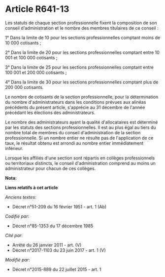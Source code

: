 # Article R641-13

Les statuts de chaque section professionnelle fixent la composition de son conseil d'administration et le nombre des membres
titulaires de ce conseil : 

1° Dans la limite de 10 pour les sections professionnelles comptant moins de 10 000 cotisants ; 

2° Dans la limite de 20 pour les sections professionnelles comptant entre 10 001 et 100 000 cotisants ; 

3° Dans la limite de 25 pour les sections professionnelles comptant entre 100 001 et 200 000 cotisants ; 

4° Dans la limite de 30 pour les sections professionnelles comptant plus de 200 000 cotisants. 

Le nombre de cotisants de la section professionnelle, pour la détermination du nombre d'administrateurs dans les conditions
prévues aux alinéas précédents du présent article, s'apprécie au 31 décembre de l'année précédant les élections des
administrateurs. 

Le nombre des administrateurs ayant la qualité d'allocataires est déterminé par les statuts des sections professionnelles. Il
est au plus égal au tiers du nombre total de membres du conseil d'administration de la section professionnelle. Si un nombre
entier ne résulte pas de l'application de ce taux, le résultat obtenu est arrondi au nombre entier immédiatement inférieur. 

Lorsque les affiliés d'une section sont répartis en collèges professionnels ou territoriaux distincts, le conseil
d'administration comprend au moins un administrateur pour chacun de ces collèges.

**Nota:**



**Liens relatifs à cet article**

_Anciens textes_:

  - Décret n°51-209 du 16 février 1951 - art. 1 (Ab)

_Codifié par_:

  - Décret n°85-1353 du 17 décembre 1985

_Cité par_:

  - Arrêté du 26 janvier 2011 - art. (V)
  - Décret n°2017-1103 du 23 juin 2017 - art. 1 (V)

_Modifié par_:

  - Décret n°2015-889 du 22 juillet 2015 - art. 1
